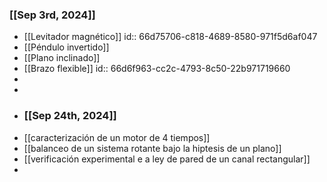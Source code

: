 ### [[Sep 3rd, 2024]]
- [[Levitador magnético]]
  id:: 66d75706-c818-4689-8580-971f5d6af047
- [[Péndulo invertido]]
- [[Plano inclinado]]
- [[Brazo flexible]]
  id:: 66d6f963-cc2c-4793-8c50-22b971719660
-
-
- ### [[Sep 24th, 2024]]
- [[caracterización de un motor de 4 tiempos]]
- [[balanceo de un sistema rotante bajo la hiptesis de un plano]]
- [[verificación experimental e a ley de pared de un canal rectangular]]
-